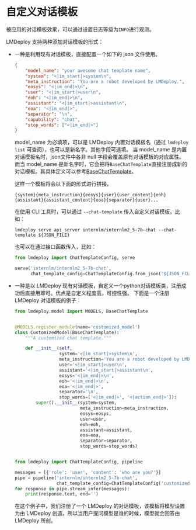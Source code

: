 # 自定义对话模板

被应用的对话模板效果，可以通过设置日志等级为`INFO`进行观测。

LMDeploy 支持两种添加对话模板的形式：

- 一种是利用现有对话模板，直接配置一个如下的 json 文件使用。

  ```json
  {
      "model_name": "your awesome chat template name",
      "system": "<|im_start|>system\n",
      "meta_instruction": "You are a robot developed by LMDeploy.",
      "eosys": "<|im_end|>\n",
      "user": "<|im_start|>user\n",
      "eoh": "<|im_end|>\n",
      "assistant": "<|im_start|>assistant\n",
      "eoa": "<|im_end|>",
      "separator": "\n",
      "capability": "chat",
      "stop_words": ["<|im_end|>"]
  }
  ```

  model_name 为必填项，可以是 LMDeploy 内置对话模板名（通过 `lmdeploy list` 可查阅），也可以是新名字。其他字段可选填。
  当 model_name 是内置对话模板名时，json文件中各非 null 字段会覆盖原有对话模板的对应属性。
  而当 model_name 是新名字时，它会把将`BaseChatTemplate`直接注册成新的对话模板。其具体定义可以参考[BaseChatTemplate](https://github.com/InternLM/lmdeploy/blob/24bd4b9ab6a15b3952e62bcfc72eaba03bce9dcb/lmdeploy/model.py#L113-L188)。

  这样一个模板将会以下面的形式进行拼接。

  ```
  {system}{meta_instruction}{eosys}{user}{user_content}{eoh}{assistant}{assistant_content}{eoa}{separator}{user}...
  ```

  在使用 CLI 工具时，可以通过 `--chat-template` 传入自定义对话模板，比如：

  ```shell
  lmdeploy serve api_server internlm/internlm2_5-7b-chat --chat-template ${JSON_FILE}
  ```

  也可以在通过接口函数传入，比如：

  ```python
  from lmdeploy import ChatTemplateConfig, serve

  serve('internlm/internlm2_5-7b-chat',
        chat_template_config=ChatTemplateConfig.from_json('${JSON_FILE}'))
  ```

- 一种是以 LMDeploy 现有对话模板，自定义一个python对话模板类，注册成功后直接用即可。优点是自定义程度高，可控性强。
  下面是一个注册 LMDeploy 对话模板的例子：

  ```python
  from lmdeploy.model import MODELS, BaseChatTemplate


  @MODELS.register_module(name='customized_model')
  class CustomizedModel(BaseChatTemplate):
      """A customized chat template."""

      def __init__(self,
                   system='<|im_start|>system\n',
                   meta_instruction='You are a robot developed by LMDeploy.',
                   user='<|im_start|>user\n',
                   assistant='<|im_start|>assistant\n',
                   eosys='<|im_end|>\n',
                   eoh='<|im_end|>\n',
                   eoa='<|im_end|>',
                   separator='\n',
                   stop_words=['<|im_end|>', '<|action_end|>']):
          super().__init__(system=system,
                           meta_instruction=meta_instruction,
                           eosys=eosys,
                           user=user,
                           eoh=eoh,
                           assistant=assistant,
                           eoa=eoa,
                           separator=separator,
                           stop_words=stop_words)


  from lmdeploy import ChatTemplateConfig, pipeline

  messages = [{'role': 'user', 'content': 'who are you?'}]
  pipe = pipeline('internlm/internlm2_5-7b-chat',
                  chat_template_config=ChatTemplateConfig('customized_model'))
  for response in pipe.stream_infer(messages):
      print(response.text, end='')
  ```

  在这个例子中，我们注册了一个 LMDeploy 的对话模板，该模板将模型设置为由 LMDeploy 创造，所以当用户提问模型是谁的时候，模型就会回答由 LMDeploy 所创。
